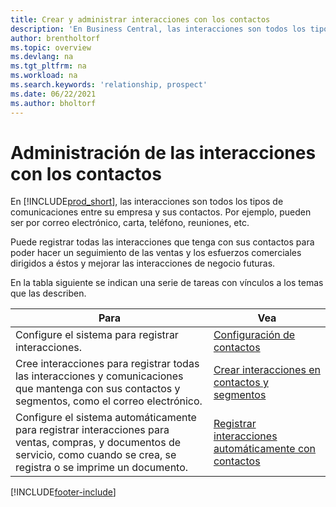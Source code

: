 ```yaml
---
title: Crear y administrar interacciones con los contactos
description: 'En Business Central, las interacciones son todos los tipos de comunicaciones entre su empresa y sus contactos. Lea sobre las formas de crear y administrar sus contactos.'
author: brentholtorf
ms.topic: overview
ms.devlang: na
ms.tgt_pltfrm: na
ms.workload: na
ms.search.keywords: 'relationship, prospect'
ms.date: 06/22/2021
ms.author: bholtorf
---
```

# <a name="managing-interactions-with-your-contacts"></a>Administración de las interacciones con los contactos
En [!INCLUDE[prod_short](includes/prod_short.md)], las interacciones son todos los tipos de comunicaciones entre su empresa y sus contactos. Por ejemplo, pueden ser por correo electrónico, carta, teléfono, reuniones, etc.

Puede registrar todas las interacciones que tenga con sus contactos para poder hacer un seguimiento de las ventas y los esfuerzos comerciales dirigidos a éstos y mejorar las interacciones de negocio futuras.

En la tabla siguiente se indican una serie de tareas con vínculos a los temas que las describen.

| Para | Vea |
| --- | --- |
| Configure el sistema para registrar interacciones. |[Configuración de contactos](marketing-setup-contacts.md) |
|Cree interacciones para registrar todas las interacciones y comunicaciones que mantenga con sus contactos y segmentos, como el correo electrónico.|[Crear interacciones en contactos y segmentos](marketing-how-create-interactions.md)|
|Configure el sistema automáticamente para registrar interacciones para ventas, compras, y documentos de servicio, como cuando se crea, se registra o se imprime un documento.|[Registrar interacciones automáticamente con contactos](marketing-auto-record-interactions.md)|


[!INCLUDE[footer-include](includes/footer-banner.md)]
